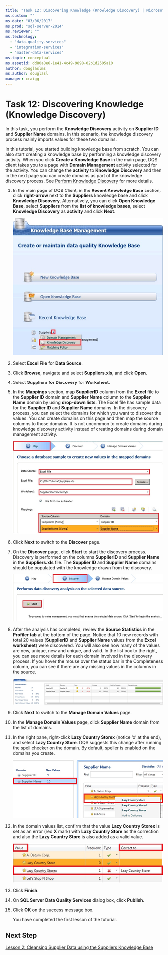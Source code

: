 ```yaml
---
title: "Task 12: Discovering Knowledge (Knowledge Discovery) | Microsoft Docs"
ms.custom: ""
ms.date: "03/06/2017"
ms.prod: "sql-server-2014"
ms.reviewer: ""
ms.technology: 
  - "data-quality-services"
  - "integration-services"
  - "master-data-services"
ms.topic: conceptual
ms.assetid: dd80a8e6-1e41-4c49-9898-02b1d2505a10
author: douglaslms
ms.author: douglasl
manager: craigg
---
```

# Task 12: Discovering Knowledge (Knowledge Discovery)
  In this task, you perform the **Knowledge Discovery** activity on **Supplier ID** and **Supplier Name** domains. In this scenario, the knowledge discovery process mainly imports values for these two domains.  
  
 In this tutorial, you started building knowledge base from scratch. You can also start creating a knowledge base by performing a knowledge discovery activity. When you click **Create a Knowledge Base** in the main page, DQS client takes you to a page with **Domain Management** activity selected for the activity. You can change the **activity** to **Knowledge Discovery** and then in the next page you can create domains as part of the knowledge discovery process. See [Perform Knowledge Discovery](http://msdn.microsoft.com/library/hh510398.aspx) for more details.  
  
1.  In the main page of DQS Client, in the **Recent Knowledge Base** section, click **right-arrow** next to the **Suppliers** knowledge base and click **Knowledge Discovery**. Alternatively, you can click **Open Knowledge Base**, select **Suppliers** from the **list of knowledge bases**, select **Knowledge Discovery** as **activity** and click **Next**.  
  
     ![Knowledge Discovery Menu on Main Page](../../2014/tutorials/media/et-discoveringknowledge-01.jpg "Knowledge Discovery Menu on Main Page")  
  
2.  Select **Excel File** for **Data Source**.  
  
3.  Click **Browse**, navigate and select **Suppliers.xls**, and click **Open**.  
  
4.  Select **Suppliers for Discovery** for **Worksheet**.  
  
5.  In the **Mappings** section, map **SupplierID** column from the **Excel** file to the **Supplier ID** domain and **Supplier Name** column to the **Supplier Name** domain by using **drop-down lists**. The Excel file has sample data for the **Supplier ID** and **Supplier Name** domains. In the discovery process, you can select the domains for which you want to discover the values. You can create domains on this page and then map the source columns to those domains. It is not uncommon to create domains during knowledge discovery activity instead of creating domains during domain management activity.  
  
     ![Map Page of Discovery Process](../../2014/tutorials/media/et-discoveringknowledge-02.jpg "Map Page of Discovery Process")  
  
6.  Click **Next** to switch to the **Discover** page.  
  
7.  On the **Discover** page, click **Start** to start the discovery process. Discovery is performed on the columns **SupplierID** and **Supplier Name** in the **Suppliers.xls** file. The **Supplier ID** and **Supplier Name** domains should be populated with the knowledge drawn from the discovery.  
  
     ![Discover Page of Discovery Process](../../2014/tutorials/media/et-discoveringknowledge-03.jpg "Discover Page of Discovery Process")  
  
8.  After the analysis has completed, review the **Source Statistics** in the **Profiler tab** at the bottom of the page. Notice that 10 new records with total 20 values (**SupplierID** and **Supplier Name** values from the **Excel worksheet**) were discovered. You will also see how many of the values are new, unique, new and unique, and valid. In the list box to the right, you can see more details for each domain involved in the discovery process. If you hover the mouse over the status bar in the Completeness column, you can see if there are any missing values in the columns in the source.  
  
     ![Knowledge Discovery Results](../../2014/tutorials/media/et-discoveringknowledge-04.jpg "Knowledge Discovery Results")  
  
9. Click **Next** to switch to the **Manage Domain Values** page.  
  
10. In the **Manage Domain Values** page, click **Supplier Name** domain from the list of domains.  
  
11. In the right pane, right-click **Lazy Country Storex** (notice ‘x’ at the end), and select **Lazy Country Store**. DQS suggests this change after running the spell checker on the domain. By default, speller is enabled on the domains you create.  
  
     ![Correct Supplier Name - Lazy Country Store](../../2014/tutorials/media/et-discoveringknowledge-05.jpg "Correct Supplier Name - Lazy Country Store")  
  
12. In the domain values list, confirm that the value **Lazy Country Storex** is set as an error (red **X** mark) with **Lazy Country Store** as the correction and also the **Lazy Country Store** is also added as a valid value.  
  
     ![Domain Value and Correct To Value](../../2014/tutorials/media/et-discoveringknowledge-06.jpg "Domain Value and Correct To Value")  
  
13. Click **Finish**.  
  
14. On **SQL Server Data Quality Services** dialog box, click **Publish**.  
  
15. Click **OK** on the success message box.  
  
     You have completed the first lesson of the tutorial.  
  
## Next Step  
 [Lesson 2: Cleansing Supplier Data using the Suppliers Knowledge Base](../../2014/tutorials/lesson-2-cleansing-supplier-data-using-the-suppliers-knowledge-base.md)  
  
  

